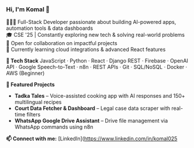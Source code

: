 ### Hi, I'm Komal 👋

👩🏻‍💻 Full-Stack Developer passionate about building AI-powered apps, automation tools & data dashboards  
🎓 CSE '25 | Constantly exploring new tech & solving real-world problems  
🌟 Open for collaboration on impactful projects  
💭 Currently learning cloud integrations & advanced React features  


**🔧 Tech Stack**
JavaScript · Python · React · Django REST · Firebase · OpenAI API · Google Speech-to-Text · n8n · REST APIs · Git · SQL/NoSQL · Docker · AWS (Beginner)

**🚀 Featured Projects**
- **Tadka Tales** – Voice-assisted cooking app with AI responses and 150+ multilingual recipes  
- **Court Data Fetcher & Dashboard** – Legal case data scraper with real-time filters  
- **WhatsApp Google Drive Assistant** – Drive file management via WhatsApp commands using n8n

**📫 Connect with me:**
[LinkedIn](https://www.linkedin.com/in/komal025 



